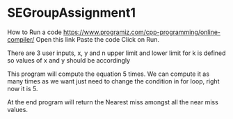 # SEGroupAssignment1
How to Run a code
https://www.programiz.com/cpp-programming/online-compiler/
Open this link
Paste the code
Click on Run.

There are 3 user inputs, x, y and n
upper limit and lower limit for k is defined so values of x and y should be accordingly

This program will compute the equation 5 times. 
We can compute it as many times as we want just need to change the condition in for loop, right now it is 5.

At the end program will return the Nearest miss amongst all the near miss values.
